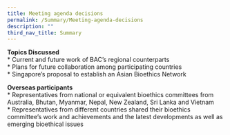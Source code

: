```yaml
---
title: Meeting agenda decisions
permalink: /Summary/Meeting-agenda-decisions
description: ""
third_nav_title: Summary
---
```

**Topics Discussed**<br>
* 
Current and future work of BAC’s regional counterparts<br>
* 
Plans for future collaboration among participating countries<br>
* 
Singapore’s proposal to establish an Asian Bioethics Network<br>

**Overseas participants**<br>
* 
Representatives from national or equivalent bioethics committees from Australia, Bhutan, Myanmar,
Nepal, New Zealand, Sri Lanka and Vietnam<br>
* 
Representatives from different countries shared their bioethics committee’s work and achievements
and the latest developments as well as emerging bioethical issues<br>